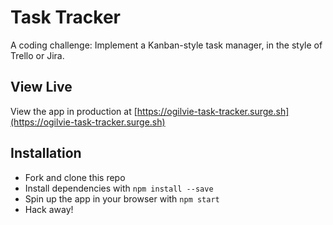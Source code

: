 # Task Tracker

A coding challenge: Implement a Kanban-style task manager, in the style of Trello or Jira.

## View Live

View the app in production at [https://ogilvie-task-tracker.surge.sh](https://ogilvie-task-tracker.surge.sh)

## Installation

- Fork and clone this repo
- Install dependencies with `npm install --save`
- Spin up the app in your browser with `npm start`
- Hack away!
